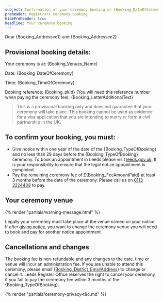 ```yaml
---
subject: Confirmation of your ceremony booking on {Booking_DateOfCeremony} at {Booking_Venues_Name}
preheader: Registrars ceremony booking 
hidePreheader: true
headline: Your ceremony booking
---
```


Dear {Booking_Addressee1} and {Booking_Addressee2}

## Provisional booking details:
Your ceremony is at: {Booking_Venues_Name}

Date: {Booking_DateOfCeremony}

Time: {Booking_TimeOfCeremony}

Booking reference: {Booking_pkId} (You will need this reference number when paying the ceremony fee). {Booking_LetterAdditionalText}

> This is a provisional booking only and does not guarantee that your ceremony will take place. This booking cannot be used as evidence for a visa application that you are intending to marry or form a civil partnership in the UK.


## To confirm your booking, you must:
  - Give notice within one year of the date of the {Booking_TypeOfBooking} and no less than 29 days before the {Booking_TypeOfBooking} ceremony. To book an appointment in Leeds please visit [leeds.gov.uk](https://www.leeds.gov.uk/births-deaths-and-marriages/ceremonies/giving-your-notice-of-marriage-or-civil-partnership). It is your responsibility to ensure that the legal notice appointment is completed.
  - Pay the remaining ceremony fee of £{Booking_FeeAmountPaid} at least 3 months before the date of the ceremony. Please call us on <a href="tel:+441132224408">0113 2224408</a> to pay.


## Your ceremony venue
{% render "partials/warning-message.html" %}

Legally your ceremony must take place at the venue named on your notice. If after [giving notice](https://www.leeds.gov.uk/births-deaths-and-marriages/ceremonies/giving-your-notice-of-marriage-or-civil-partnership), you want to change the ceremony venue you will need to book and pay for another notice appointment.


## Cancellations and changes
The booking fee is non-refundable and any changes to the date, time or venue will incur an administration fee. If you are unable to attend this ceremony, please email <a href="mailto:{Booking_District_EmailAddress}">{Booking_District_EmailAddress}</a> to change or cancel it. Leeds Register Office reserves the right to cancel your ceremony if you fail to pay the ceremony fee within 3 months of the {Booking_TypeOfBooking}.


{% render "partials/ceremony-privacy-t&c.md" %}
